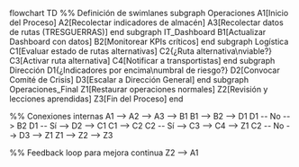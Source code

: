 flowchart TD
  %% Definición de swimlanes
  subgraph Operaciones
    A1[Inicio del Proceso]
    A2[Recolectar indicadores de almacén]
    A3[Recolectar datos de rutas (TRESGUERRAS)]
  end
  subgraph IT_Dashboard
    B1[Actualizar Dashboard con datos]
    B2[Monitorear KPIs críticos]
  end
  subgraph Logística
    C1[Evaluar estado de rutas alternativas]
    C2{¿Ruta alternativa\nviable?}
    C3[Activar ruta alternativa]
    C4[Notificar a transportistas]
  end
  subgraph Dirección
    D1{¿Indicadores por encima\numbral de riesgo?}
    D2[Convocar Comité de Crisis]
    D3[Escalar a Dirección General]
  end
  subgraph Operaciones_Final
    Z1[Restaurar operaciones normales]
    Z2[Revisión y lecciones aprendidas]
    Z3[Fin del Proceso]
  end

  %% Conexiones internas
  A1 --> A2 --> A3 --> B1
  B1 --> B2 --> D1
  D1 -- No --> B2
  D1 -- Sí --> D2 --> C1
  C1 --> C2
  C2 -- Sí --> C3 --> C4 --> Z1
  C2 -- No --> D3 --> Z1
  Z1 --> Z2 --> Z3

  %% Feedback loop para mejora continua
  Z2 --> A1
